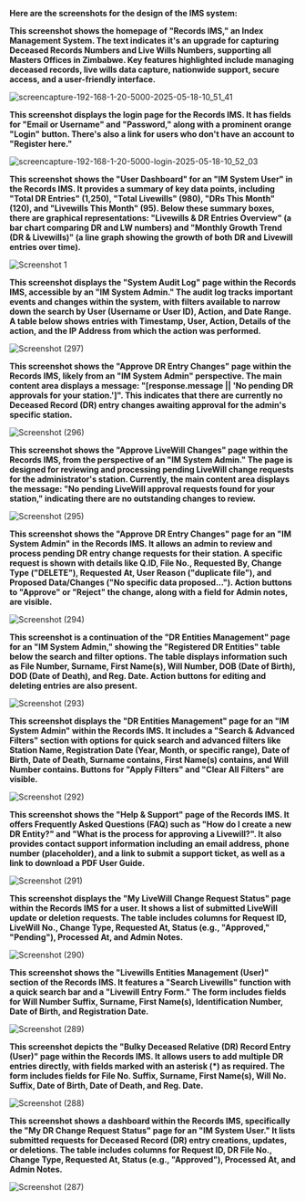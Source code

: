 **Here are the screenshots for the design of the IMS system:**

**This screenshot shows the homepage of "Records IMS," an Index Management System. The text indicates it's an upgrade for capturing Deceased Records Numbers and Live Wills Numbers, supporting all Masters Offices in Zimbabwe. Key features highlighted include managing deceased records, live wills data capture, nationwide support, secure access, and a user-friendly interface.**

![screencapture-192-168-1-20-5000-2025-05-18-10_51_41](https://github.com/user-attachments/assets/b44e7912-c351-489a-86f1-94cf213eddf4)

**This screenshot displays the login page for the Records IMS. It has fields for "Email or Username" and "Password," along with a prominent orange "Login" button. There's also a link for users who don't have an account to "Register here."**

![screencapture-192-168-1-20-5000-login-2025-05-18-10_52_03](https://github.com/user-attachments/assets/7cbb3937-0ba5-4aad-8432-1765fce40493)

**This screenshot shows the "User Dashboard" for an "IM System User" in the Records IMS. It provides a summary of key data points, including "Total DR Entries" (1,250), "Total Livewills" (980), "DRs This Month" (120), and "Livewills This Month" (95). Below these summary boxes, there are graphical representations: "Livewills & DR Entries Overview" (a bar chart comparing DR and LW numbers) and "Monthly Growth Trend (DR & Livewills)" (a line graph showing the growth of both DR and Livewill entries over time).**

![Screenshot 1](https://github.com/user-attachments/assets/cebd44ad-8b80-4996-b58c-58ccfcd17417)

**This screenshot displays the "System Audit Log" page within the Records IMS, accessible by an "IM System Admin." The audit log tracks important events and changes within the system, with filters available to narrow down the search by User (Username or User ID), Action, and Date Range. A table below shows entries with Timestamp, User, Action, Details of the action, and the IP Address from which the action was performed.**

![Screenshot (297)](https://github.com/user-attachments/assets/a4ac16ea-3c87-4385-ac5a-de0a464f09d9)

**This screenshot shows the "Approve DR Entry Changes" page within the Records IMS, likely from an "IM System Admin" perspective. The main content area displays a message: "[response.message || 'No pending DR approvals for your station.']". This indicates that there are currently no Deceased Record (DR) entry changes awaiting approval for the admin's specific station.**

![Screenshot (296)](https://github.com/user-attachments/assets/cf383cd2-c981-4fca-bcea-eca69de12356)

**This screenshot shows the "Approve LiveWill Changes" page within the Records IMS, from the perspective of an "IM System Admin." The page is designed for reviewing and processing pending LiveWill change requests for the administrator's station. Currently, the main content area displays the message: "No pending LiveWill approval requests found for your station," indicating there are no outstanding changes to review.**

![Screenshot (295)](https://github.com/user-attachments/assets/ab040216-83ba-4de0-8fa0-055aa5ecc5d6)

**This screenshot shows the "Approve DR Entry Changes" page for an "IM System Admin" in the Records IMS. It allows an admin to review and process pending DR entry change requests for their station. A specific request is shown with details like Q.ID, File No., Requested By, Change Type ("DELETE"), Requested At, User Reason ("duplicate file"), and Proposed Data/Changes ("No specific data proposed..."). Action buttons to "Approve" or "Reject" the change, along with a field for Admin notes, are visible.**

![Screenshot (294)](https://github.com/user-attachments/assets/7942e99f-899d-4193-9184-8ea9807a8a2f)

**This screenshot is a continuation of the "DR Entities Management" page for an "IM System Admin," showing the "Registered DR Entities" table below the search and filter options. The table displays information such as File Number, Surname, First Name(s), Will Number, DOB (Date of Birth), DOD (Date of Death), and Reg. Date. Action buttons for editing and deleting entries are also present.**

![Screenshot (293)](https://github.com/user-attachments/assets/cfd2b36c-c1a5-4e31-afc2-365aefd55ba1)

**This screenshot displays the "DR Entities Management" page for an "IM System Admin" within the Records IMS. It includes a "Search & Advanced Filters" section with options for quick search and advanced filters like Station Name, Registration Date (Year, Month, or specific range), Date of Birth, Date of Death, Surname contains, First Name(s) contains, and Will Number contains. Buttons for "Apply Filters" and "Clear All Filters" are visible.**

![Screenshot (292)](https://github.com/user-attachments/assets/9199c401-ee65-43d5-b9ee-dc07667214b8)

**This screenshot shows the "Help & Support" page of the Records IMS. It offers Frequently Asked Questions (FAQ) such as "How do I create a new DR Entity?" and "What is the process for approving a Livewill?". It also provides contact support information including an email address, phone number (placeholder), and a link to submit a support ticket, as well as a link to download a PDF User Guide.**

![Screenshot (291)](https://github.com/user-attachments/assets/4acb42e4-37a0-4585-bf27-04c3f0fe468a)

**This screenshot displays the "My LiveWill Change Request Status" page within the Records IMS for a user. It shows a list of submitted LiveWill update or deletion requests. The table includes columns for Request ID, LiveWill No., Change Type, Requested At, Status (e.g., "Approved," "Pending"), Processed At, and Admin Notes.**

![Screenshot (290)](https://github.com/user-attachments/assets/06b7357d-beb0-49bf-9166-f237cfd994ce)

**This screenshot shows the "Livewills Entities Management (User)" section of the Records IMS. It features a "Search Livewills" function with a quick search bar and a "Livewill Entry Form." The form includes fields for Will Number Suffix, Surname, First Name(s), Identification Number, Date of Birth, and Registration Date.**

![Screenshot (289)](https://github.com/user-attachments/assets/f010e00b-d8e2-4dca-9503-160f5156eea5)

**This screenshot depicts the "Bulky Deceased Relative (DR) Record Entry (User)" page within the Records IMS. It allows users to add multiple DR entries directly, with fields marked with an asterisk (*) as required. The form includes fields for File No. Suffix, Surname, First Name(s), Will No. Suffix, Date of Birth, Date of Death, and Reg. Date.**

![Screenshot (288)](https://github.com/user-attachments/assets/6b3af8a1-bf0b-4947-91dd-2d0033648e2a)

**This screenshot shows a dashboard within the Records IMS, specifically the "My DR Change Request Status" page for an "IM System User." It lists submitted requests for Deceased Record (DR) entry creations, updates, or deletions. The table includes columns for Request ID, DR File No., Change Type, Requested At, Status (e.g., "Approved"), Processed At, and Admin Notes.**

![Screenshot (287)](https://github.com/user-attachments/assets/75743602-e13a-49f1-aeef-2244a4e60ab8)
